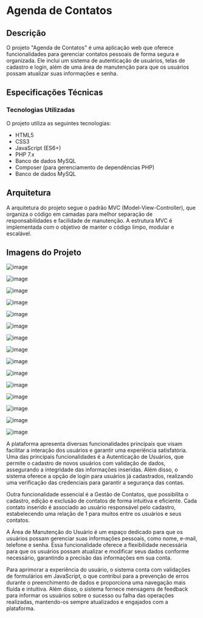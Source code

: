 <h1>Agenda de Contatos</h1>
<h2>
Descrição
</h2>
<p>
O projeto "Agenda de Contatos" é uma aplicação web que oferece funcionalidades para gerenciar contatos pessoais de forma segura e organizada. Ele inclui um sistema de autenticação de usuários, telas de cadastro e login, além de uma área de manutenção para que os usuários possam atualizar suas informações e senha.
</p>
<h2>
Especificações Técnicas
</h2>
<h3>
Tecnologias Utilizadas
</h3>
<p>
O projeto utiliza as seguintes tecnologias:
</p>
<ul>
  <li>HTML5</li>
  <li>CSS3</li>
  <li>JavaScript (ES6+)</li>
  <li>PHP 7.x</li>
  <li>Banco de dados MySQL</li>
  <li>Composer (para gerenciamento de dependências PHP)</li>
  <li>Banco de dados MySQL</li>
</ul>

<h2>
Arquitetura
</h2>
<p>
A arquitetura do projeto segue o padrão MVC (Model-View-Controller), que organiza o código em camadas para melhor separação de responsabilidades e facilidade de manutenção. A estrutura MVC é implementada com o objetivo de manter o código limpo, modular e escalável.
</p>
<h2>Imagens do Projeto</h2>

![image](https://github.com/marcossousarodrigues/agenda-de-contatos/assets/49259832/0bd088bb-7d3c-4829-aee3-92480b26693b)

![image](https://github.com/marcossousarodrigues/agenda-de-contatos/assets/49259832/6ed3488d-79c1-42c9-b309-0935a818f83b)


![image](https://github.com/marcossousarodrigues/agenda-de-contatos/assets/49259832/7eb8aa15-1724-476b-9d85-cfc8dd1e65fd)


![image](https://github.com/marcossousarodrigues/agenda-de-contatos/assets/49259832/abdcc098-7a62-4022-92fe-45c144202b59)



![image](https://github.com/marcossousarodrigues/agenda-de-contatos/assets/49259832/73ca58a6-baac-4dd1-91c0-ce0794933927)



![image](https://github.com/marcossousarodrigues/agenda-de-contatos/assets/49259832/1f8cf2cf-1fb4-422a-b5f4-ecc24c507d22)


![image](https://github.com/marcossousarodrigues/agenda-de-contatos/assets/49259832/521e3330-89cd-40b2-a178-6b5984b5dda4)


![image](https://github.com/marcossousarodrigues/agenda-de-contatos/assets/49259832/bfe580e7-7331-479b-9bda-77f267a6b346)

![image](https://github.com/marcossousarodrigues/agenda-de-contatos/assets/49259832/df4168f6-25f6-4fab-a37b-90e89eaa8569)


![image](https://github.com/marcossousarodrigues/agenda-de-contatos/assets/49259832/a022b163-0ed0-4079-ad60-f1524969e108)


![image](https://github.com/marcossousarodrigues/agenda-de-contatos/assets/49259832/561c3b8a-3ec7-41d2-b39a-956c0d1587ce)


![image](https://github.com/marcossousarodrigues/agenda-de-contatos/assets/49259832/4d0a6f75-675f-40c8-bc5e-e6481e5253b2)


![image](https://github.com/marcossousarodrigues/agenda-de-contatos/assets/49259832/3c6f592d-0497-4661-bf11-d926001e3b45)


![image](https://github.com/marcossousarodrigues/agenda-de-contatos/assets/49259832/ba17482d-a216-49b6-ba01-40d41c838ccf)


![image](https://github.com/marcossousarodrigues/agenda-de-contatos/assets/49259832/61b00714-983f-45a9-894a-cdd2d1368bd9)



<p>
A plataforma apresenta diversas funcionalidades principais que visam facilitar a interação dos usuários e garantir uma experiência satisfatória. Uma das principais funcionalidades é a Autenticação de Usuários, que permite o cadastro de novos usuários com validação de dados, assegurando a integridade das informações inseridas. Além disso, o sistema oferece a opção de login para usuários já cadastrados, realizando uma verificação das credenciais para garantir a segurança das contas.
</p>

<p>
Outra funcionalidade essencial é a Gestão de Contatos, que possibilita o cadastro, edição e exclusão de contatos de forma intuitiva e eficiente. Cada contato inserido é associado ao usuário responsável pelo cadastro, estabelecendo uma relação de 1 para muitos entre os usuários e seus contatos.
</p>

<p>
A Área de Manutenção do Usuário é um espaço dedicado para que os usuários possam gerenciar suas informações pessoais, como nome, e-mail, telefone e senha. Essa funcionalidade oferece a flexibilidade necessária para que os usuários possam atualizar e modificar seus dados conforme necessário, garantindo a precisão das informações em sua conta.
</p>

<p>
Para aprimorar a experiência do usuário, o sistema conta com validações de formulários em JavaScript, o que contribui para a prevenção de erros durante o preenchimento de dados e proporciona uma navegação mais fluída e intuitiva. Além disso, o sistema fornece mensagens de feedback para informar os usuários sobre o sucesso ou falha das operações realizadas, mantendo-os sempre atualizados e engajados com a plataforma.
</p>



